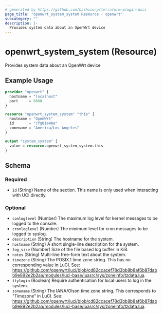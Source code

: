 ```yaml
---
# generated by https://github.com/hashicorp/terraform-plugin-docs
page_title: "openwrt_system_system Resource - openwrt"
subcategory: ""
description: |-
  Provides system data about an OpenWrt device
---
```


# openwrt_system_system (Resource)

Provides system data about an OpenWrt device

## Example Usage

```terraform
provider "openwrt" {
  hostname = "localhost"
  port     = 8080
}

resource "openwrt_system_system" "this" {
  hostname = "OpenWrt"
  id       = "cfg01e48a"
  zonename = "America/Los Angeles"
}

output "system_system" {
  value = resource.openwrt_system_system.this
}
```

<!-- schema generated by tfplugindocs -->
## Schema

### Required

- `id` (String) Name of the section. This name is only used when interacting with UCI directly.

### Optional

- `conloglevel` (Number) The maximum log level for kernel messages to be logged to the console.
- `cronloglevel` (Number) The minimum level for cron messages to be logged to syslog.
- `description` (String) The hostname for the system.
- `hostname` (String) A short single-line description for the system.
- `log_size` (Number) Size of the file based log buffer in KiB.
- `notes` (String) Multi-line free-form text about the system.
- `timezone` (String) The POSIX.1 time zone string. This has no corresponding value in LuCI. See: https://github.com/openwrt/luci/blob/cd82ccacef78d3bb8b8af6b87dabb9e892e2b2aa/modules/luci-base/luasrc/sys/zoneinfo/tzdata.lua.
- `ttylogin` (Boolean) Require authentication for local users to log in the system.
- `zonename` (String) The IANA/Olson time zone string. This corresponds to "Timezone" in LuCI. See: https://github.com/openwrt/luci/blob/cd82ccacef78d3bb8b8af6b87dabb9e892e2b2aa/modules/luci-base/luasrc/sys/zoneinfo/tzdata.lua.


